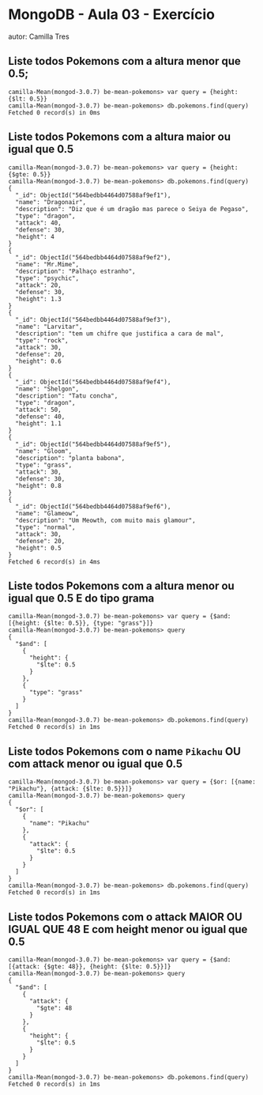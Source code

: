# MongoDB - Aula 03 - Exercício
autor: Camilla Tres

## Liste todos Pokemons com a altura **menor que** 0.5;

    camilla-Mean(mongod-3.0.7) be-mean-pokemons> var query = {height: {$lt: 0.5}}
    camilla-Mean(mongod-3.0.7) be-mean-pokemons> db.pokemons.find(query)
    Fetched 0 record(s) in 0ms

## Liste todos Pokemons com a altura **maior ou igual que** 0.5

    camilla-Mean(mongod-3.0.7) be-mean-pokemons> var query = {height: {$gte: 0.5}}
    camilla-Mean(mongod-3.0.7) be-mean-pokemons> db.pokemons.find(query)
    {
      "_id": ObjectId("564bedbb4464d07588af9ef1"),
      "name": "Dragonair",
      "description": "Diz que é um dragão mas parece o Seiya de Pegaso",
      "type": "dragon",
      "attack": 40,
      "defense": 30,
      "height": 4
    }
    {
      "_id": ObjectId("564bedbb4464d07588af9ef2"),
      "name": "Mr.Mime",
      "description": "Palhaço estranho",
      "type": "psychic",
      "attack": 20,
      "defense": 30,
      "height": 1.3
    }
    {
      "_id": ObjectId("564bedbb4464d07588af9ef3"),
      "name": "Larvitar",
      "description": "tem um chifre que justifica a cara de mal",
      "type": "rock",
      "attack": 30,
      "defense": 20,
      "height": 0.6
    }
    {
      "_id": ObjectId("564bedbb4464d07588af9ef4"),
      "name": "Shelgon",
      "description": "Tatu concha",
      "type": "dragon",
      "attack": 50,
      "defense": 40,
      "height": 1.1
    }
    {
      "_id": ObjectId("564bedbb4464d07588af9ef5"),
      "name": "Gloom",
      "description": "planta babona",
      "type": "grass",
      "attack": 30,
      "defense": 30,
      "height": 0.8
    }
    {
      "_id": ObjectId("564bedbb4464d07588af9ef6"),
      "name": "Glameow",
      "description": "Um Meowth, com muito mais glamour",
      "type": "normal",
      "attack": 30,
      "defense": 20,
      "height": 0.5
    }
    Fetched 6 record(s) in 4ms

## Liste todos Pokemons com a altura **menor ou igual que** 0.5 **E** do tipo grama

    camilla-Mean(mongod-3.0.7) be-mean-pokemons> var query = {$and: [{height: {$lte: 0.5}}, {type: "grass"}]}
    camilla-Mean(mongod-3.0.7) be-mean-pokemons> query
    {
      "$and": [
        {
          "height": {
            "$lte": 0.5
          }
        },
        {
          "type": "grass"
        }
      ]
    }
    camilla-Mean(mongod-3.0.7) be-mean-pokemons> db.pokemons.find(query)
    Fetched 0 record(s) in 1ms

## Liste todos Pokemons com o name `Pikachu` **OU** com attack **menor ou igual que** 0.5

    camilla-Mean(mongod-3.0.7) be-mean-pokemons> var query = {$or: [{name: "Pikachu"}, {attack: {$lte: 0.5}}]}
    camilla-Mean(mongod-3.0.7) be-mean-pokemons> query
    {
      "$or": [
        {
          "name": "Pikachu"
        },
        {
          "attack": {
            "$lte": 0.5
          }
        }
      ]
    }
    camilla-Mean(mongod-3.0.7) be-mean-pokemons> db.pokemons.find(query)
    Fetched 0 record(s) in 1ms

## Liste todos Pokemons com o attack **MAIOR OU IGUAL QUE** 48 **E** com  height **menor ou igual que** 0.5

    camilla-Mean(mongod-3.0.7) be-mean-pokemons> var query = {$and: [{attack: {$gte: 48}}, {height: {$lte: 0.5}}]}
    camilla-Mean(mongod-3.0.7) be-mean-pokemons> query
    {
      "$and": [
        {
          "attack": {
            "$gte": 48
          }
        },
        {
          "height": {
            "$lte": 0.5
          }
        }
      ]
    }
    camilla-Mean(mongod-3.0.7) be-mean-pokemons> db.pokemons.find(query)
    Fetched 0 record(s) in 1ms
    
